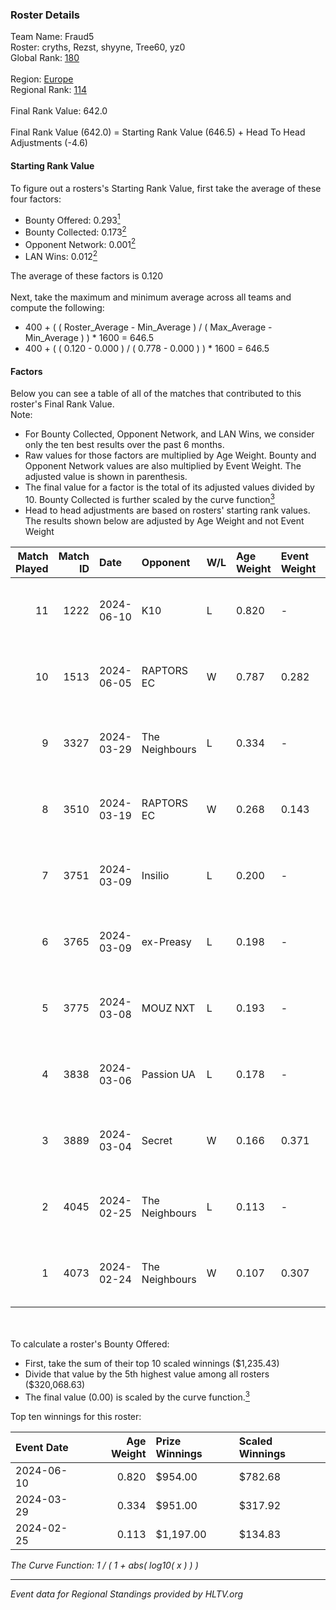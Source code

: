 ### Roster Details<br />
Team Name: Fraud5<br />
Roster: cryths, Rezst, shyyne, Tree60, yz0<br />
Global Rank: [180](../standings_global.md)<br />
<br />
Region: [Europe]( ../standings_europe.md)<br />
Regional Rank: [114]( ../standings_europe.md)<br />
<br />
Final Rank Value:  642.0<br />
<br />
Final Rank Value (642.0) = Starting Rank Value (646.5) + Head To Head Adjustments (-4.6)<br />

#### Starting Rank Value<br />
To figure out a rosters's Starting Rank Value, first take the average of these four factors:<br />
- Bounty Offered: 0.293[<sup>1</sup>](#table2)
- Bounty Collected: 0.173[<sup>2</sup>](#table1)
- Opponent Network: 0.001[<sup>2</sup>](#table1)
- LAN Wins: 0.012[<sup>2</sup>](#table1)

The average of these factors is 0.120<br />
<br />
Next, take the maximum and minimum average across all teams and compute the following:<br />
- 400 + ( ( Roster_Average - Min_Average ) / ( Max_Average - Min_Average ) ) * 1600 = 646.5
- 400 + ( ( 0.120 - 0.000 ) / ( 0.778 - 0.000 ) ) * 1600 = 646.5


#### Factors<br />
Below you can see a table of all of the matches that contributed to this roster's Final Rank Value.<br />
Note:<br />

- For Bounty Collected, Opponent Network, and LAN Wins, we consider only the ten best results over the past 6 months.
- Raw values for those factors are multiplied by Age Weight. Bounty and Opponent Network values are also multiplied by Event Weight. The adjusted value is shown in parenthesis.
- The final value for a factor is the total of its adjusted values divided by 10. Bounty Collected is further scaled by the curve function[<sup>3</sup>](#curveFunction)
- Head to head adjustments are based on rosters' starting rank values. The results shown below are adjusted by Age Weight and not Event Weight
<span id="table1"></span><br />


| Match Played | Match ID | Date       | Opponent       | W/L | Age Weight | Event Weight | Bounty Collected | Opponent Network | LAN Wins  | H2H Adj. | Roster                                |
| -: | -: | :- | :- | :- | :- | :- | :- | :- | :- | -: | :- |
|           11 |     1222 | 2024-06-10 | K10            | L   | 0.820      | -            | -                | -                | -         |   -10.82 | cryths, Rezst, shyyne, Tree60, yz0    |
|           10 |     1513 | 2024-06-05 | RAPTORS EC     | W   | 0.787      | 0.282        | 0.000 (0.000)    | 0.032 (0.007)    | 0 (0.000) |    10.45 | cryths, Rezst, shyyne, Tree60, yz0    |
|            9 |     3327 | 2024-03-29 | The Neighbours | L   | 0.334      | -            | -                | -                | -         |    -4.54 | Kisynergy, Rezst, shyyne, Tree60, yz0 |
|            8 |     3510 | 2024-03-19 | RAPTORS EC     | W   | 0.268      | 0.143        | 0.000 (0.000)    | 0.009 (0.000)    | 0 (0.000) |     2.42 | Kisynergy, Rezst, shyyne, Tree60, yz0 |
|            7 |     3751 | 2024-03-09 | Insilio        | L   | 0.200      | -            | -                | -                | -         |    -1.24 | Rezst, shyyne, SLY, Tree60, yz0       |
|            6 |     3765 | 2024-03-09 | ex-Preasy      | L   | 0.198      | -            | -                | -                | -         |    -1.94 | Rezst, shyyne, SLY, Tree60, yz0       |
|            5 |     3775 | 2024-03-08 | MOUZ NXT       | L   | 0.193      | -            | -                | -                | -         |    -0.59 | Rezst, shyyne, SLY, Tree60, yz0       |
|            4 |     3838 | 2024-03-06 | Passion UA     | L   | 0.178      | -            | -                | -                | -         |    -0.42 | Rezst, shyyne, SLY, Tree60, yz0       |
|            3 |     3889 | 2024-03-04 | Secret         | W   | 0.166      | 0.371        | 0.000 (0.000)    | 0.055 (0.003)    | 0 (0.000) |     1.86 | Rezst, shyyne, SLY, Tree60, yz0       |
|            2 |     4045 | 2024-02-25 | The Neighbours | L   | 0.113      | -            | -                | -                | -         |    -1.60 | Rezst, shyyne, SLY, Tree60, yz0       |
|            1 |     4073 | 2024-02-24 | The Neighbours | W   | 0.107      | 0.307        | 0.003 (0.000)    | 0.032 (0.001)    | 1 (0.107) |     1.86 | Rezst, shyyne, SLY, Tree60, yz0       |

<br />
<span id="table2"></span><br />
To calculate a roster's Bounty Offered:<br />

- First, take the sum of their top 10 scaled winnings ($1,235.43)
- Divide that value by the 5th highest value among all rosters ($320,068.63)
- The final value (0.00) is scaled by the curve function.[<sup>3</sup>](#curveFunction)

Top ten winnings for this roster:<br />

| Event Date | Age Weight | Prize Winnings | Scaled Winnings |
| :- | -: | :- | :- |
| 2024-06-10 |      0.820 | $954.00        | $782.68         |
| 2024-03-29 |      0.334 | $951.00        | $317.92         |
| 2024-02-25 |      0.113 | $1,197.00      | $134.83         |


<span id="curveFunction"></span>_The Curve Function: 1 / ( 1 + abs( log10( x ) ) )_<br />

---
_Event data for Regional Standings provided by HLTV.org_<br />

